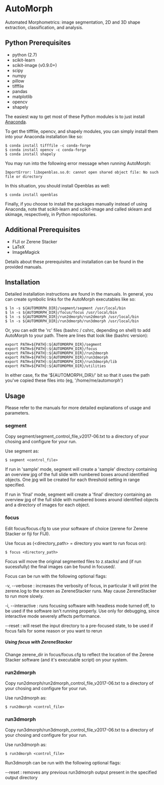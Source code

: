 AutoMorph
=========

Automated Morphometrics: image segmentation, 2D and 3D shape extraction, classification, and analysis.

Python Prerequisites
-------------

* python (2.7)
* scikit-learn
* scikit-image (v0.9.0+)
* scipy
* numpy
* pillow
* tifffile
* pandas
* matplotlib
* opencv
* shapely

The easiest way to get most of these Python modules is to just install [Anaconda](https://www.continuum.io/downloads).

To get the tifffile, opencv, and shapely modules, you can simply install them into your Anaconda installation like so:

    $ conda install tifffile -c conda-forge
    $ conda install opencv -c conda-forge
    $ conda install shapely

You may run into the following error message when running AutoMorph:

    ImportError: libopenblas.so.0: cannot open shared object file: No such file or directory

In this situation, you should install Openblas as well:

    $ conda install openblas

Finally, if you choose to install the packages manually instead of using Anaconda, note that
scikit-learn and scikit-image and called sklearn and skimage, respectively, in Python
repositories.


Additional Prerequisites
-------------

* FIJI or Zerene Stacker
* LaTeX
* ImageMagick

Details about these prerequisites and installation can be found in the provided manuals.


Installation
------------

Detailed installation instructions are found in the manuals. In general, you can create symbolic links for the AutoMorph executables like so:

    $ ln -s ${AUTOMORPH_DIR}/segment/segment /usr/local/bin
    $ ln -s ${AUTOMORPH_DIR}/focus/focus /usr/local/bin
    $ ln -s ${AUTOMORPH_DIR}/run2dmorph/run2dmorph /usr/local/bin
    $ ln -s ${AUTOMORPH_DIR}/run3dmorph/run3dmorph /usr/local/bin

Or, you can edit the 'rc' files (bashrc / cshrc, depending on shell) to add AutoMorph to your path. There are lines that look like (bashrc version):

    export PATH=${PATH}:${AUTOMORPH_DIR}/segment
    export PATH=${PATH}:${AUTOMORPH_DIR}/focus
    export PATH=${PATH}:${AUTOMORPH_DIR}/run2dmorph
    export PATH=${PATH}:${AUTOMORPH_DIR}/run3dmorph
    export PATH=${PATH}:${AUTOMORPH_DIR}/run3dmorph/lib
    export PATH=${PATH}:${AUTOMOPRH_DIR}/utilities

In either case, fix the '${AUTOMORPH_DIR}/' bit so that it uses the path you've copied these files into (eg, '/home/me/automorph')



Usage
-----

Please refer to the manuals for more detailed explanations of usage and parameters.

### segment

Copy segment/segment_control_file_v2017-06.txt to a directory of your chosing and configure for your run.

Use segment as:

    $ segment <control_file>

If run in 'sample' mode, segment will create a 'sample' directory containing an overview jpg of the full slide with numbered boxes around identified objects. One jpg will be created for each threshold setting in range specified.

If run in 'final' mode, segment will create a 'final' directory containing an overview jpg of the full slide with numbered boxes around identified objects and a directory of images for each object.


### focus

Edit focus/focus.cfg to use your software of choice (zerene for Zerene Stacker or fiji for FIJI).

Use focus as (<directory_path> = directory you want to run focus on):

    $ focus <directory_path>

Focus will move the original segmented files to z.stacks/ and (if run sucessfully) the final images can be found in focused/.

Focus can be run with the following optional flags:

-v, --verbose : increases the verbosity of focus, in particular it will print the zerene.log to the screen as ZereneStacker runs. May cause ZereneStacker to run more slowly.

-i, --interactive : runs focusing software with headless mode turned off, to be used if the software isn't running properly. Use only for debugging, since interactive mode severely affects performance.

--reset : will reset the input directory to a pre-focused state, to be used if focus fails for some reason or you want to rerun

##### Using focus with ZereneStacker

Change zerene_dir in focus/focus.cfg to reflect the location of the Zerene Stacker software (and it's executable script) on your system.


### run2dmorph

Copy run2dmorph/run2dmorph_control_file_v2017-06.txt to a directory of your chosing and configure for your run.

Use run2dmorph as:

    $ run2dmorph <control_file>


### run3dmorph

Copy run3dmorph/run3dmorph_control_file_v2017-06.txt to a directory of your chosing and configure for your run.

Use run3dmorph as:

    $ run3dmorph <control_file>

Run3dmorph can be run with the following optional flags:

--reset : removes any previous run3dmorph output present in the specified output directory
